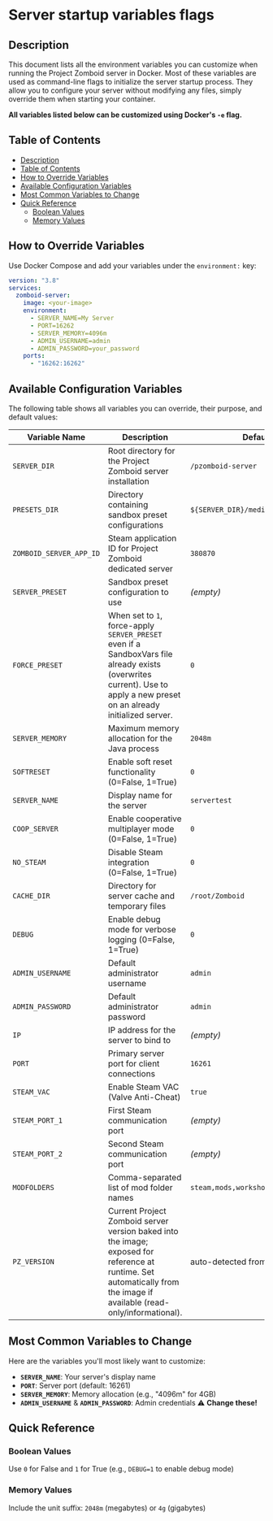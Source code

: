 # Server startup variables flags

## Description

This document lists all the environment variables you can customize when running the Project Zomboid server in Docker. Most of these variables are used as command-line flags to initialize the server startup process. They allow you to configure your server without modifying any files, simply override them when starting your container.

**All variables listed below can be customized using Docker's `-e` flag.**

## Table of Contents

- [Description](#description)
- [Table of Contents](#table-of-contents)
- [How to Override Variables](#how-to-override-variables)
- [Available Configuration Variables](#available-configuration-variables)
- [Most Common Variables to Change](#most-common-variables-to-change)
- [Quick Reference](#quick-reference)
  - [Boolean Values](#boolean-values)
  - [Memory Values](#memory-values)

## How to Override Variables

Use Docker Compose and add your variables under the `environment:` key:

```yaml
version: "3.8"
services:
  zomboid-server:
    image: <your-image>
    environment:
      - SERVER_NAME=My Server
      - PORT=16262
      - SERVER_MEMORY=4096m
      - ADMIN_USERNAME=admin
      - ADMIN_PASSWORD=your_password
    ports:
      - "16262:16262"
```

## Available Configuration Variables

The following table shows all variables you can override, their purpose, and default values:

| Variable Name           | Description                                                                                                                                                              | Default Value                            |
| ----------------------- | ------------------------------------------------------------------------------------------------------------------------------------------------------------------------ | ---------------------------------------- |
| `SERVER_DIR`            | Root directory for the Project Zomboid server installation                                                                                                               | `/pzomboid-server`                       |
| `PRESETS_DIR`           | Directory containing sandbox preset configurations                                                                                                                       | `${SERVER_DIR}/media/lua/shared/Sandbox` |
| `ZOMBOID_SERVER_APP_ID` | Steam application ID for Project Zomboid dedicated server                                                                                                                | `380870`                                 |
| `SERVER_PRESET`         | Sandbox preset configuration to use                                                                                                                                      | _(empty)_                                |
| `FORCE_PRESET`          | When set to `1`, force-apply `SERVER_PRESET` even if a SandboxVars file already exists (overwrites current). Use to apply a new preset on an already initialized server. | `0`                                      |
| `SERVER_MEMORY`         | Maximum memory allocation for the Java process                                                                                                                           | `2048m`                                  |
| `SOFTRESET`             | Enable soft reset functionality (0=False, 1=True)                                                                                                                        | `0`                                      |
| `SERVER_NAME`           | Display name for the server                                                                                                                                              | `servertest`                             |
| `COOP_SERVER`           | Enable cooperative multiplayer mode (0=False, 1=True)                                                                                                                    | `0`                                      |
| `NO_STEAM`              | Disable Steam integration (0=False, 1=True)                                                                                                                              | `0`                                      |
| `CACHE_DIR`             | Directory for server cache and temporary files                                                                                                                           | `/root/Zomboid`                          |
| `DEBUG`                 | Enable debug mode for verbose logging (0=False, 1=True)                                                                                                                  | `0`                                      |
| `ADMIN_USERNAME`        | Default administrator username                                                                                                                                           | `admin`                                  |
| `ADMIN_PASSWORD`        | Default administrator password                                                                                                                                           | `admin`                                  |
| `IP`                    | IP address for the server to bind to                                                                                                                                     | _(empty)_                                |
| `PORT`                  | Primary server port for client connections                                                                                                                               | `16261`                                  |
| `STEAM_VAC`             | Enable Steam VAC (Valve Anti-Cheat)                                                                                                                                      | `true`                                   |
| `STEAM_PORT_1`          | First Steam communication port                                                                                                                                           | _(empty)_                                |
| `STEAM_PORT_2`          | Second Steam communication port                                                                                                                                          | _(empty)_                                |
| `MODFOLDERS`            | Comma-separated list of mod folder names                                                                                                                                 | `steam,mods,workshop`                    |
| `PZ_VERSION`            | Current Project Zomboid server version baked into the image; exposed for reference at runtime. Set automatically from the image if available (read-only/informational).  | auto-detected from image                 |

## Most Common Variables to Change

Here are the variables you'll most likely want to customize:

- **`SERVER_NAME`**: Your server's display name
- **`PORT`**: Server port (default: 16261)
- **`SERVER_MEMORY`**: Memory allocation (e.g., "4096m" for 4GB)
- **`ADMIN_USERNAME`** & **`ADMIN_PASSWORD`**: Admin credentials ⚠️ **Change these!**

## Quick Reference

### Boolean Values

Use `0` for False and `1` for True (e.g., `DEBUG=1` to enable debug mode)

### Memory Values

Include the unit suffix: `2048m` (megabytes) or `4g` (gigabytes)
